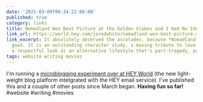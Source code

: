 ```yaml
---
date: '2021-03-09T09:34:22-08:00'
published: true
category: links
title: Nomadland Won Best Picture at the Golden Globes and I Had No Idea
link_url: https://world.hey.com/jaredwhite/nomadland-won-best-picture-at-the-golden-globes-and-i-had-no-idea-1900ccda
link_excerpt: It absolutely deserved the accolades, because *Nomadland* is very, very
  good. It is an outstanding character study, a moving tribute to love and loss, and
  a respectful look at an alternative lifestyle that's part-tragedy, part-refuge.
tags: website writing movies
---
```


I'm running a [microblogging experiment over at HEY World](https://world.hey.com/jaredwhite) (the new light-weight blog platform intetgrated with the HEY email service). I've published this and a couple of other posts since March began. **Having fun so far!** #website #writing #movies